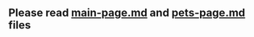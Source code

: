 ## Please read [main-page.md](https://github.com/MaxAizy/shelter/blob/master/main-page.md) and [pets-page.md](https://github.com/MaxAizy/shelter/blob/master/pets-page.md) files
